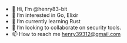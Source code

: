 - 👋 Hi, I’m @henry83-bit
- 👀 I’m interested in Go, Elixir
- 🌱 I’m currently learning Rust
- 💞️ I’m looking to collaborate on security tools.
- 📫 How to reach me henry39312@gmail.com

